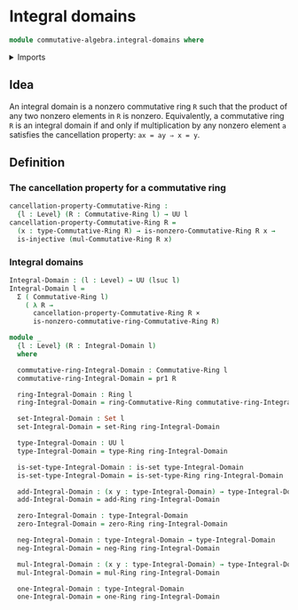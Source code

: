 # Integral domains

```agda
module commutative-algebra.integral-domains where
```

<details><summary>Imports</summary>

```agda
open import commutative-algebra.commutative-rings
open import commutative-algebra.zero-commutative-rings

open import foundation.cartesian-product-types
open import foundation.dependent-pair-types
open import foundation.injective-maps
open import foundation.sets
open import foundation.universe-levels

open import ring-theory.rings
```

</details>

## Idea

An integral domain is a nonzero commutative ring `R` such that the product of
any two nonzero elements in `R` is nonzero. Equivalently, a commutative ring `R`
is an integral domain if and only if multiplication by any nonzero element `a`
satisfies the cancellation property: `ax = ay ⇒ x = y`.

## Definition

### The cancellation property for a commutative ring

```agda
cancellation-property-Commutative-Ring :
  {l : Level} (R : Commutative-Ring l) → UU l
cancellation-property-Commutative-Ring R =
  (x : type-Commutative-Ring R) → is-nonzero-Commutative-Ring R x →
  is-injective (mul-Commutative-Ring R x)
```

### Integral domains

```agda
Integral-Domain : (l : Level) → UU (lsuc l)
Integral-Domain l =
  Σ ( Commutative-Ring l)
    ( λ R →
      cancellation-property-Commutative-Ring R ×
      is-nonzero-commutative-ring-Commutative-Ring R)

module _
  {l : Level} (R : Integral-Domain l)
  where

  commutative-ring-Integral-Domain : Commutative-Ring l
  commutative-ring-Integral-Domain = pr1 R

  ring-Integral-Domain : Ring l
  ring-Integral-Domain = ring-Commutative-Ring commutative-ring-Integral-Domain

  set-Integral-Domain : Set l
  set-Integral-Domain = set-Ring ring-Integral-Domain

  type-Integral-Domain : UU l
  type-Integral-Domain = type-Ring ring-Integral-Domain

  is-set-type-Integral-Domain : is-set type-Integral-Domain
  is-set-type-Integral-Domain = is-set-type-Ring ring-Integral-Domain

  add-Integral-Domain : (x y : type-Integral-Domain) → type-Integral-Domain
  add-Integral-Domain = add-Ring ring-Integral-Domain

  zero-Integral-Domain : type-Integral-Domain
  zero-Integral-Domain = zero-Ring ring-Integral-Domain

  neg-Integral-Domain : type-Integral-Domain → type-Integral-Domain
  neg-Integral-Domain = neg-Ring ring-Integral-Domain

  mul-Integral-Domain : (x y : type-Integral-Domain) → type-Integral-Domain
  mul-Integral-Domain = mul-Ring ring-Integral-Domain

  one-Integral-Domain : type-Integral-Domain
  one-Integral-Domain = one-Ring ring-Integral-Domain
```
